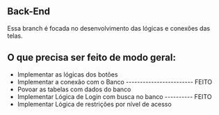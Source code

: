 <html>
 <body>
  <h2>Back-End</h2>
  <p>Essa branch é focada no desenvolvimento das lógicas e conexões das telas.</p>
  <h2>O que precisa ser feito de modo geral:</h2>
  <ul>
        <li>Implementar as lógicas dos botões</li>
        <li>Implementar a conexão com o Banco ------------------------ FEITO</li>
        <li>Povoar as tabelas com dados do banco</li>
        <li>Implementar Lógica de Login com busca no banco ---------- FEITO</li>
        <li>Implementar Lógica de restrições por nível de acesso</li>
    </ul>
 </body>
</html>

